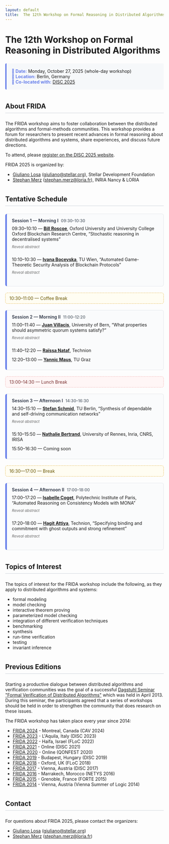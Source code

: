 ```yaml
---
layout: default
title:  The 12th Workshop on Formal Reasoning in Distributed Algorithms
---
```


<style>
.talk {
  margin-bottom: 1.5rem;  /* Add space after each talk block */
}

.talk > summary {
  cursor: pointer;
  list-style: none;
  display: block;
  margin-top: 0;
}

.slot + .talk > summary { margin-top: .25rem; }  /* small, safe tightening */

.talk > summary::-webkit-details-marker { 
  display: none; 
}


/* Hide the default "Click to see abstract" text */
.summary-hint {
  display: none;
}

/* Show "Reveal abstract" by default */
.talk > summary::after {
  content: "Reveal abstract";
  display: inline-block;
  color: #666;
  font-weight: normal;
  font-size: 0.85em;
  font-style: italic;
}
/* Show "Hide abstract" when expanded */
.talk[open] > summary::after {
  content: "Hide abstract";
}

/* Optional: Add some styling when the details are open */
.talk[open] > summary {
  margin-bottom: 0.5rem;
}

.talk[open] {
  margin-bottom: 2rem;  /* More space when abstract is shown */
}

h2 {
  border-bottom: 2px solid #e1e4e8;
  padding-bottom: 0.5rem;
  margin-top: 2.5rem;
  margin-bottom: 1.5rem;
}

/* Info boxes for important dates/details */
.info-box {
  background: #f6f8fa;
  border-left: 4px solid #667eea;
  padding: 1rem;
  margin: 1.5rem 0;
  border-radius: 4px;
}

.info-box strong {
  color: #667eea;
}

.session {
  background: #fafbfc;
  border: 1px solid #e1e4e8;
  border-left: 5px solid #667eea;
  border-radius: 6px;
  padding: 0.75rem 1rem;
  margin: 1.25rem 0;
}
.session-header {
  font-weight: 600;
  color: #2f3747;
  margin-bottom: 0.5rem;
  display: flex;
  flex-wrap: wrap;
  gap: .5rem;
  align-items: baseline;
}
.session-time {
  color: #6a737d;
  font-size: 0.9em;
}
.break {
  background: #fffdf2;
  border: 1px dashed #e3b341;
  color: #6b5800;
  padding: .5rem .75rem;
  border-radius: 6px;
  margin: 1rem 0;
}
.break.lunch {
  background: #fff6f6;
  border-color: #f0aaaa;
  color: #7a2d2d;
}
.slot {
  margin: .35rem 0 .75rem;
}
.slot + .talk { margin-top: -.25rem; } /* pulls abstract toggle closer */
</style>

# The 12th Workshop on Formal Reasoning in Distributed Algorithms


<div class="info-box">
  <strong>📅 Date:</strong> Monday, October 27, 2025 (whole-day workshop)<br>
  <strong>📍 Location:</strong> Berlin, Germany<br>
  <strong>🔗 Co-located with:</strong> <a href="https://www.disc-conference.org/wp/disc2025/">DISC 2025</a><br>
</div>

## About FRIDA

The FRIDA workshop aims to foster collaboration between the distributed algorithms and formal-methods communities. This workshop provides a forum for researchers to present recent advances in formal reasoning about distributed algorithms and systems, share experiences, and discuss future directions.

To attend, please [register on the DISC 2025 website](https://www.disc-conference.org/wp/disc2025/registration/).

FRIDA 2025 is organized by:
- [Giuliano Losa](https://www.losa.fr/) (giuliano@stellar.org), Stellar Development Foundation
- [Stephan Merz](https://members.loria.fr/Stephan.Merz/) (stephan.merz@loria.fr), INRIA Nancy & LORIA

## Tentative Schedule

<!-- NOTE indenting HTML breaks everything; don't do it -->

<div class="session">
<div class="session-header">
Session 1 — Morning I
<span class="session-time">09:30–10:30</span>
</div>

<div class="slot">09:30–10:10 — <strong><a href="https://www.cs.ox.ac.uk/people/bill.roscoe/">Bill Roscoe</a></strong>, Oxford University and University College Oxford Blockchain Research Centre, “Stochastic reasoning in decentralised systems”</div>
<details class="talk">
<summary><span class="summary-hint">Click to see abstract</span></summary>
<div markdown="1">
Where the number of trials of a mechanism is bounded, it is sensible to engineer that mechanism to have such a small probability ϵ of failure that over all time we can discount the probability δ of it ever going wrong. So if there are at most 10⁹ trials and we are prepared to accept a δ=10⁻⁹ probability of failure over all time, this would suggest ϵ=10⁻¹⁸. If a blockchain has a good source of random numbers, this allows us to create many efficient mechanisms, including consensus, that are stochastically certain to work. A number of interesting challenges in formal reasoning arise.
</div>
</details>

<div class="slot">10:10–10:30 — <strong><a href="https://informatics.tuwien.ac.at/">Ivana Bocevska</a></strong>, TU Wien, “Automated Game-Theoretic Security Analysis of Blockchain Protocols”
</div>
<details class="talk">
<summary><span class="summary-hint">Click to see abstract</span></summary>
<div markdown="1">
Game-theoretic security analysis of blockchain technologies has proven highly valuable. Such analysis examines protocols from an economic perspective, specifically by exploring the economic incentives that drive user behavior. Thus, it ensures that deviating from the intended, honest behavior of a protocol is not financially beneficial: as long as users follow the protocol, they cannot be financially harmed, regardless of how others behave. Such an economic analysis of blockchain protocols can be encoded as an automated reasoning problem in the first-order theory of real arithmetic, thereby reducing game-theoretic reasoning to satisfiability modulo theories (SMT) solving.
We conduct a divide-and-conquer security analysis based on compositional reasoning over games. Our compositional analysis is incremental: we divide games into subgames such that changes to one subgame do not necessitate re-analyzing the entire game, but only the ancestor nodes. Our approach is sound, complete, and effective: combining the security properties of subgames yields security of the entire game. Experimental results show that compositional reasoning scales well to games with millions of nodes, enabling security analysis of large real-life protocols.
</div>
</details>
</div>

<div class="break">10:30–11:00 — Coffee Break</div>

<div class="session">
<div class="session-header">
Session 2 — Morning II
<span class="session-time">11:00–12:20</span>
</div>

<div class="slot">11:00–11:40 — <strong><a href="https://crypto.unibe.ch/jv/">Juan Villacis</a></strong>, University of Bern, “What properties should asymmetric quorum systems satisfy?”</div>
<details class="talk">
<summary><span class="summary-hint">Click to see abstract</span></summary>
<div markdown="1">
In distributed systems with asymmetric trust, each participant is free to make its own trust assumptions about others, captured by an asymmetric quorum system. This contrasts with ordinary, symmetric quorum systems and threshold models, where trust assumptions are uniformly shared among participants. In the symmetric setting, quorum systems must satisfy the consistency and availability properties to solve key problems like reliable broadcast and consensus. But what properties are needed in the asymmetric setting to solve these problems? We examine this question in both the crash-fault and Byzantine models. In the crash-fault setting, any quorum system satisfying consistency and availability can be transformed into a symmetric one, removing any benefit from asymmetric trust. In the Byzantine model, consistency and availability are not enough to solve reliable broadcast and consensus. Existing approaches overcome this by introducing stronger assumptions. We show that some of these assumptions are overly restrictive, so much so that they effectively eliminate the benefits of asymmetric trust. We introduce a new way to characterize asymmetric problems and, based on this, present protocols for reliable broadcast and consensus that work under weaker assumptions than existing solutions.
</div>
</details>

<div class="slot">11:40–12:20 — <strong><a href="https://www.technion.ac.il/en/">Raïssa Nataf</a></strong>, Technion</div>

<div class="slot">12:20–13:00 — <strong><a href="https://academia.yannicmaus.de/">Yannic Maus</a></strong>, TU Graz</div>
</div>

<div class="break lunch">13:00–14:30 — Lunch Break</div>

<div class="session">
<div class="session-header">
Session 3 — Afternoon I
<span class="session-time">14:30–16:30</span>
</div>

<div class="slot">14:30–15:10 — <strong><a href="https://schmiste.github.io/">Stefan Schmid</a></strong>, TU Berlin, “Synthesis of dependable and self-driving communication networks”</div>
<details class="talk">
<summary><span class="summary-hint">Click to see abstract</span></summary>
<div markdown="1">
Communication networks have become a critical infrastructure of our digital society. 
The resulting stringent reliability requirements however stand in stark contrast to today's manual and error-prone approach to operate networks.
In this talk, I will present opportunities for using formal methods to build highly dependable communication networks.
In particular, we show how the policy-compliance of important network protocols can be verified in polynomial time, and explore synthesis
approaches to efficiently generate and update network configurations. 
We will also discuss opportunities of AI/ML methodologies in this context.
</div>
</details>

<div class="slot">15:10–15:50 — <strong><a href="https://people.rennes.inria.fr/Nathalie.Bertrand/index.html">Nathalie Bertrand</a></strong>, University of Rennes, Inria, CNRS, IRISA</div>

<div class="slot">15:50–16:30 — Coming soon</div>
</div>

<div class="break">16:30—17:00 — Break</div>

<div class="session">
<div class="session-header">
Session 4 — Afternoon II
<span class="session-time">17:00–18:00</span>
</div>

<div class="slot">17:00–17:20 — <strong><a href="https://www.linkedin.com/in/isabelle-coget-b63b5b197/">Isabelle Coget</a></strong>, Polytechnic Institute of Paris, “Automated Reasoning on Consistency Models with MONA”</div>
<details class="talk">
<summary><span class="summary-hint">Click to see abstract</span></summary>
<div markdown="1">
Reasoning about consistency models for replicated objects is a challenging task that requires a deep understanding of both the consistency models themselves and a large part of human inputs in mechanized verification approaches.

In this work, we introduce a fully automated approach to reasoning about consistency models for replicated objects. We explore the monadic second-order logic (MSO) representation of consistency properties, with the aim of extending the well-known MSO-to-automata translation to traces of executions.

Thus, this talk focuses on reducing MSO over execution traces to MSO over finite words, so as to match the input requirements of the MONA tool, which performs satisfiability in this setting by translating such formulas into automata.
</div>
</details>

<div class="slot">17:20–18:00 — <strong><a href="https://hagit.net.technion.ac.il/">Hagit Attiya</a></strong>, Technion, “Specifying binding and commitment with ghost outputs and strong refinement”</div>
<details class="talk">
<summary><span class="summary-hint">Click to see abstract</span></summary>
<div markdown="1">
Binding requires a distributed protocol to limit the possible outputs of processes, in a manner that is unknown to the processes themselves. Commitment fixes the output to a value that remains hidden from almost all processes. Both are hyperproperties since they consider possible extensions of a trace. 

Specifying these properties is cumbersome, and arguing about them is even more so. 

This talk explores how these properties can be captured by enforcing strong refinement of abstract modules that produce *ghost outputs*, which are not observed by the processes invoking the protocol implementing the module. We will discuss how ghost outputs may facilitate the composition and verification of such modules. 

Examples will include binding crusader agreement and gather, random secret draw and verifiable secret sharing.
</div>
</details>
</div>


## Topics of Interest

The topics of interest for the FRIDA workshop include the following, as they apply to distributed algorithms and systems:

* formal modeling
* model checking
* interactive theorem proving
* parameterized model checking
* integration of different verification techniques
* benchmarking
* synthesis
* run-time verification
* testing
* invariant inference

## Previous Editions

Starting a productive dialogue between distributed algorithms and verification communities was the goal of a successful [Dagstuhl Seminar "Formal Verification of Distributed Algorithms"](https://www.dagstuhl.de/en/program/calendar/semhp/?semnr=13141) which was held in April 2013. During this seminar, the participants agreed that a series of workshops should be held in order to strengthen the community that does research on these issues.

The FRIDA workshop has taken place every year since 2014:

* [FRIDA 2024](https://frida-2024.github.io) - Montreal, Canada (CAV 2024)
* [FRIDA 2023](https://frida-2023.github.io) - L'Aquila, Italy (DISC 2023)
* [FRIDA 2022](https://frida-2022.github.io) - Haifa, Israel (FLoC 2022)
* [FRIDA 2021](https://frida-2021.github.io) - Online (DISC 2021)
* [FRIDA 2020](https://frida2020.galois.com/) - Online (QONFEST 2020)
* [FRIDA 2019](https://team.inria.fr/veridis/events/frida2019/) - Budapest, Hungary (DISC 2019)
* [FRIDA 2018](https://forsyte.at/events/frida2018/) - Oxford, UK (FLoC 2018)
* [FRIDA 2017](https://forsyte.at/events/frida2017/) - Vienna, Austria (DISC 2017)
* [FRIDA 2016](https://forsyte.at/events/frida2016/) - Marrakech, Morocco (NETYS 2016)
* [FRIDA 2015](http://discotec2015.inria.fr/workshops/frida-2015/) - Grenoble, France (FORTE 2015)
* [FRIDA 2014](https://easychair.org/smart-program/VSL2014/FRIDA-index.html) - Vienna, Austria (Vienna Summer of Logic 2014)

## Contact

For questions about FRIDA 2025, please contact the organizers:

- [Giuliano Losa](mailto:giuliano@stellar.org) (giuliano@stellar.org)
- [Stephan Merz](mailto:stephan.merz@loria.fr) (stephan.merz@loria.fr)
